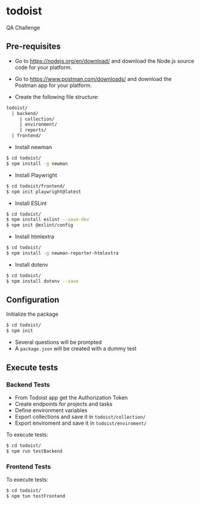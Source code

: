 # todoist
QA Challenge

## Pre-requisites

- Go to https://nodejs.org/en/download/ and download the Node.js source code for your platform.

- Go to https://www.postman.com/downloads/ and download the Postman app for your platform.

- Create the following file structure:

```bash
todoist/
  | backend/
     | collection/
     | environment/
     | reports/
  | frontend/
```
- Install newman
```bash
$ cd todoist/
$ npm install -g newman
```
- Install Playwright
```bash
$ cd todoist/frontend/
$ npm init playwright@latest
```
- Install ESLint
```bash
$ cd todoist/
$ npm install eslint --save-dev
$ npm init @eslint/config
```
- Install htmlextra
```bash
$ cd todoist/
$ npm install -g newman-reporter-htmlextra
```
- Install dotenv
```bash
$ cd todoist/
$ npm install dotenv --save
```

## Configuration

Initialize the package
```bash
$ cd todoist/
$ npm init
```
- Several questions will be prompted
- A ```package.json``` will be created with a dummy test

## Execute tests

### Backend Tests

- From Todoist app get the Authorization Token
- Create endpoints for projects and tasks
- Define environment variables
- Export collections and save it in ```todoist/collection/```
- Export enviroment and save it in ```todoist/enviroment/```

To execute tests:
```bash
$ cd todoist/
$ npm run testBackend
```

### Frontend Tests

To execute tests:
```bash
$ cd todoist/
$ npm tun testFrontend
```
